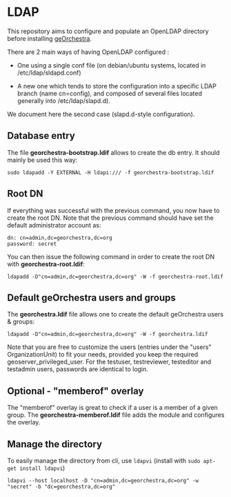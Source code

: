 # LDAP

This repository aims to configure and populate an OpenLDAP directory before installing [geOrchestra](http://georchestra.org).

There are 2 main ways of having OpenLDAP configured :

- One using a single conf file (on debian/ubuntu systems, located in
  /etc/ldap/sldapd.conf)

- A new one which tends to store the configuration into a specific LDAP branch
  (name cn=config), and composed of several files located generally into
  /etc/ldap/slapd.d).

We document here the second case (slapd.d-style configuration).

## Database entry

The file **georchestra-bootstrap.ldif** allows to create the db entry.
It should mainly be used this way:

```
sudo ldapadd -Y EXTERNAL -H ldapi:/// -f georchestra-bootstrap.ldif
```

## Root DN

If everything was successful with the previous command, you now have to create
the root DN. Note that the previous command should have set the default
administrator account as:

```
dn: cn=admin,dc=georchestra,dc=org
password: secret
```

You can then issue the following command in order to create the root DN with **georchestra-root.ldif**:

```
ldapadd -D"cn=admin,dc=georchestra,dc=org" -W -f georchestra-root.ldif
```

## Default geOrchestra users and groups

The **georchestra.ldif** file allows one to create the default geOrchestra users & groups:

```
ldapadd -D"cn=admin,dc=georchestra,dc=org" -W -f georchestra.ldif
```

Note that you are free to customize the users (entries under the "users" OrganizationUnit) to fit your needs, provided you keep the required geoserver_privileged_user.
For the testuser, testreviewer, testeditor and testadmin users, passwords are identical to login.

## Optional - "memberof" overlay

The "memberof" overlay is great to check if a user is a member of a given group.
The **georchestra-memberof.ldif** file adds the module and configures the overlay.

## Manage the directory

To easily manage the directory from cli, use `ldapvi` (install with `sudo apt-get install ldapvi`)

```
ldapvi --host localhost -D "cn=admin,dc=georchestra,dc=org" -w "secret" -b "dc=georchestra,dc=org"
```
